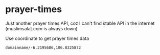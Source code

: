 # prayer-times
Just another prayer times API, coz I can't find stable API in the internet (muslimsalat.com is always down)

Use coordinate to get prayer times data
```
domainname/-6.2195686,106.8325872
```
